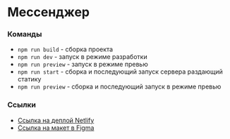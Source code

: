 # Мессенджер

### Команды

-   `npm run build` - сборка проекта
-   `npm run dev` - запуск в режиме разработки
-   `npm run preview` - запуск в режиме превью
-   `npm run start` - сборка и последующий запуск сервера раздающий статику
-   `npm run preview` - сборка и последующий запуск в режиме превью

### Ссылки

-   [Ссылка на деплой Netlify](https://middle-chat-app.netlify.app)
-   [Ссылка на макет в Figma](https://www.figma.com/file/jF5fFFzgGOxQeB4CmKWTiE/Chat_external_link?node-id=0%3A1)
